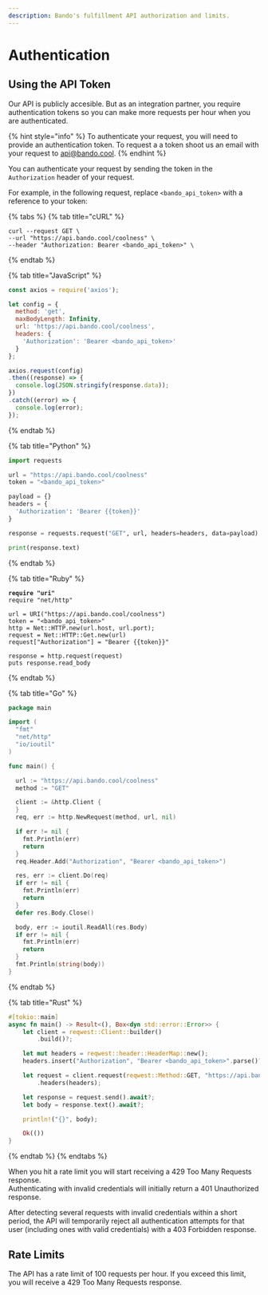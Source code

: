 ```yaml
---
description: Bando's fulfillment API authorization and limits.
---
```


# Authentication

## Using the API Token

Our API is publicly accesible. But as an integration partner, you require authentication tokens so you can make more requests per hour when you are authenticated.

{% hint style="info" %}
To authenticate your request, you will need to provide an authentication token. To request a a token shoot us an email with your request to [api@bando.cool](mailto:api@bando.cool).
{% endhint %}

You can authenticate your request by sending the token in the `Authorization` header of your request.&#x20;

For example, in the following request, replace `<bando_api_token>` with a reference to your token:

{% tabs %}
{% tab title="cURL" %}
```shell
curl --request GET \
--url "https://api.bando.cool/coolness" \
--header "Authorization: Bearer <bando_api_token>" \
```
{% endtab %}

{% tab title="JavaScript" %}
```javascript
const axios = require('axios');

let config = {
  method: 'get',
  maxBodyLength: Infinity,
  url: 'https://api.bando.cool/coolness',
  headers: { 
    'Authorization': 'Bearer <bando_api_token>'
  }
};

axios.request(config)
.then((response) => {
  console.log(JSON.stringify(response.data));
})
.catch((error) => {
  console.log(error);
});
```
{% endtab %}

{% tab title="Python" %}
```python
import requests

url = "https://api.bando.cool/coolness"
token = "<bando_api_token>"

payload = {}
headers = {
  'Authorization': 'Bearer {{token}}'
}

response = requests.request("GET", url, headers=headers, data=payload)

print(response.text)
```
{% endtab %}

{% tab title="Ruby" %}
<pre class="language-ruby"><code class="lang-ruby"><strong>require "uri"
</strong>require "net/http"

url = URI("https://api.bando.cool/coolness")
token = "&#x3C;bando_api_token>"
http = Net::HTTP.new(url.host, url.port);
request = Net::HTTP::Get.new(url)
request["Authorization"] = "Bearer {{token}}"

response = http.request(request)
puts response.read_body
</code></pre>
{% endtab %}

{% tab title="Go" %}
```go
package main

import (
  "fmt"
  "net/http"
  "io/ioutil"
)

func main() {

  url := "https://api.bando.cool/coolness"
  method := "GET"

  client := &http.Client {
  }
  req, err := http.NewRequest(method, url, nil)

  if err != nil {
    fmt.Println(err)
    return
  }
  req.Header.Add("Authorization", "Bearer <bando_api_token>")

  res, err := client.Do(req)
  if err != nil {
    fmt.Println(err)
    return
  }
  defer res.Body.Close()

  body, err := ioutil.ReadAll(res.Body)
  if err != nil {
    fmt.Println(err)
    return
  }
  fmt.Println(string(body))
}
```


{% endtab %}

{% tab title="Rust" %}
```rust
#[tokio::main]
async fn main() -> Result<(), Box<dyn std::error::Error>> {
    let client = reqwest::Client::builder()
        .build()?;

    let mut headers = reqwest::header::HeaderMap::new();
    headers.insert("Authorization", "Bearer <bando_api_token>".parse()?);

    let request = client.request(reqwest::Method::GET, "https://api.bando.cool/coolness")
        .headers(headers);

    let response = request.send().await?;
    let body = response.text().await?;

    println!("{}", body);

    Ok(())
}
```


{% endtab %}
{% endtabs %}

When you hit a rate limit you will start receiving a 429 Too Many Requests response. \
Authenticating with invalid credentials will initially return a 401 Unauthorized response.

After detecting several requests with invalid credentials within a short period, the API will temporarily reject all authentication attempts for that user (including ones with valid credentials) with a 403 Forbidden response.

## Rate Limits

The API has a rate limit of 100 requests per hour. If you exceed this limit, you will receive a 429 Too Many Requests response.
